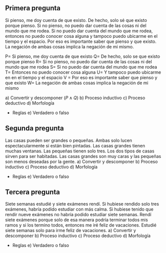 ## Primera pregunta
Si pienso, me doy cuenta de que existo. De hecho, solo sé que existo porque pienso. Si no pienso, no puedo dar cuenta de las cosas ni del mundo que me rodea. Si no puedo dar cuenta del mundo que me rodea, entonces no puedo conocer cosa alguna y tampoco puedo ubicarme en el tiempo y el espacio. Por eso es importante saber que pienso y que existo. La negación de ambas cosas implica la negación de mi mismo.

P= Si pienso, me doy cuenta de que existo
Q= De hecho, solo se que existo porque pienso
R= Si no pienso, no puedo dar cuenta de las cosas ni del mundo que me rodea
S= Si no puedo dar cuenta del mundo que me rodea 
T= Entonces no puedo conocer cosa alguna
U= Y tampoco puedo ubicarme en en el tiempo y el espacio
V = Por eso es importante saber que pienso y que existo
W= La negación de ambas cosas implica la negación de mi mismo

a) Convertir y descomponer
$(P\land Q)$
b) Proceso inductivo
c) Proceso deductivo
d) Morfología 
- Reglas
e) Verdadero o falso
## Segunda pregunta
Las casas pueden ser grandes o pequeñas. Ambas solo lucen espectacularmente si están bien pintadas. Las casas grandes tienen muchas ventanas. Las pequeñas tienen solo tres. Los dos tipos de casas sirven para ser habitadas. Las casas grandes son muy caras y las pequeñas son menos deseadas por la gente.
a) Convertir y descomponer
b) Proceso inductivo
c) Proceso deductivo
d) Morfología 
- Reglas
e) Verdadero o falso
## Tercera pregunta
Siete semanas estudié y siete exámenes rendí. Si hubiese rendido solo tres exámenes, habría podido estudiar con más calma. Si hubiese tenido que rendir nueve exámenes no habría podido estudiar siete semanas. Rendí siete exámenes porque solo de esa manera podría terminar todos mis ramos y si los termino todos, entonces me iré feliz de vacaciones. Estudié siete semanas solo para irme feliz de vacaciones.
a) Convertir y descomponer
b) Proceso inductivo
c) Proceso deductivo
d) Morfología 
- Reglas
e) Verdadero o falso